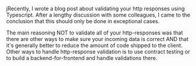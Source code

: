 jRecently, I wrote a blog post about validating your http responses using
Typescript. After a lengthy discussion with some colleagues, I came to the 
conclusion that this should only be done in exceptional cases.

The main reasoning NOT to validate all of your http-responses was that there are 
other ways to make sure your incoming data is correct AND that it's generally
better to reduce the amount of code shipped to the client. 
Other ways to handle http-response validation is to use contract testing or to 
build a backend-for-frontend and handle validations there. 